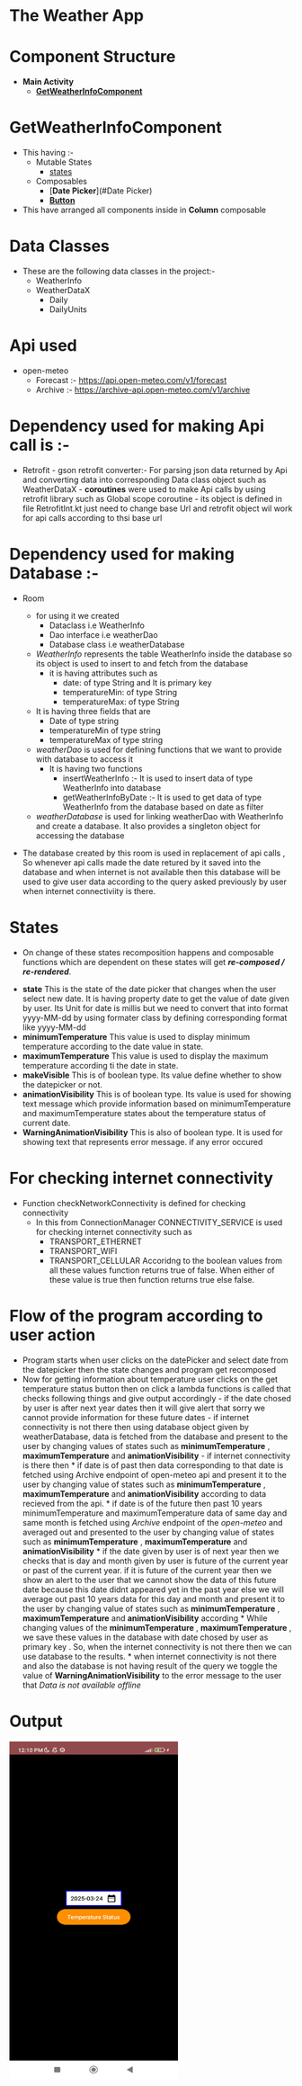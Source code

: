 # The Weather App
# Component Structure
   * **Main Activity**
     * [**GetWeatherInfoComponent**](#GetWeatherInfoComponent)


# GetWeatherInfoComponent
 - This having :- 
    - Mutable States 
      * [states](#states) 
    - Composables
      * [**Date Picker**](#Date Picker)
      * [**Button**](#Button)
 - This have arranged all components inside in **Column** composable

# Data Classes
 - These are the following data classes in the project:-
    * WeatherInfo
    * WeatherDataX
       * Daily
       * DailyUnits

# Api used  
   * open-meteo
     - Forecast :- https://api.open-meteo.com/v1/forecast
     - Archive  :- https://archive-api.open-meteo.com/v1/archive

# Dependency used for making Api call is :-
  *  Retrofit
    - gson retrofit converter:- 
        For parsing json data returned by Api and converting data into corresponding Data class object such as WeatherDataX 
    - **coroutines** were used to make Api calls by using retrofit library such as Global scope coroutine
    - its object is defined in file RetrofitInt.kt just need to change base Url and retrofit object wil work for api calls according to thsi base url

# Dependency used for making Database :-
  * Room 
    - for using it we created 
        - Dataclass i.e WeatherInfo
        - Dao interface i.e weatherDao
        - Database class i.e weatherDatabase 
     * *WeatherInfo* represents the table WeatherInfo inside the database so its object is used to insert to and fetch from the database
        - it is having attributes such as 
            * date: of type String and It is primary key
            * temperatureMin: of type String
            * temperatureMax: of type String
     * It is having three fields that are 
        - Date of type string
        - temperatureMin of type string
        - temperatureMax of type string
     * *weatherDao* is used for defining functions that we want to provide with database to access it
        * It is having two functions
            - insertWeatherInfo :- It is used to insert data of type WeatherInfo into database
            - getWeatherInfoByDate :- It is used to get data of type WeatherInfo from the database based on date as filter
     * *weatherDatabase* is used for linking weatherDao with WeatherInfo and create a database. It also provides a singleton object for accessing the database  
   
   * The database created by this room is used in replacement of api calls , So whenever api calls made the date retured by it saved into the database and when internet is not available then this database will be used to give user data according to the query asked previously by user when internet connectiviity is there.
 
# States
- On change of these states recomposition happens and composable functions which are dependent on these states will get _**re-composed / re-rendered**_.

 * **state**
   This is the state of the date picker that changes when the user select new date. It is having property date to get the value of date given by user. Its Unit for date is millis but we need to convert that into format yyyy-MM-dd by using formater class by defining corresponding format like yyyy-MM-dd
 * **minimumTemperature**
    This value is used to display minimum temperature according to the date value in state.
 * **maximumTemperature**
    This value is used to display the maximum temperature according ti the date in state.
 * **makeVisible**
    This is of boolean type. Its value define whether to show the datepicker or not.
 * **animationVisibility**
    This is of boolean type. Its value is used for showing text message which provide information based on minimumTemperature and maximumTemperature states about the temperature status of current date.
 * **WarningAnimationVisibility**
    This is also of boolean type. It is used for showing text that represents error message. if any error occured

# For checking internet connectivity 
  * Function checkNetworkConnectivity is defined for checking connectivity
    - In this from ConnectionManager CONNECTIVITY_SERVICE is used for checking internet connectivity such as      
      * TRANSPORT_ETHERNET
      * TRANSPORT_WIFI
      * TRANSPORT_CELLULAR
      Accoridng to the boolean values from all these values function returns true of false.
      When either of these value is true then function returns true else false.

# Flow of the program according to user action
   * Program starts when user clicks on the datePicker and select date from the datepicker then the state changes and program get recomposed
   * Now for getting information about temperature user clicks on the get temperature status button then on click a lambda functions is called that checks following things and give output accordingly
    - if the date chosed by user is after next year dates then it will give alert that sorry we cannot provide information for these future dates
    - if internet connectivity is not there then using database object given by weatherDatabase, data is fetched from the database and present to the user by changing values of states such as **minimumTemperature** , **maximumTemperature** and **animationVisibility**
    - if internet connectivity is there then 
          * if date is of past then data corresponding to that date is fetched using Archive endpoint of open-meteo api and present it to the user by changing value of states such as **minimumTemperature** , **maximumTemperature** and **animationVisibility** according to data recieved from the api.
          * if date is of the future then past 10 years minimumTemperature and maximumTemperature data of same day and same month is fetched using *Archive* endpoint of the *open-meteo* and averaged out and presented to the user by changing value of states such as **minimumTemperature** , **maximumTemperature** and **animationVisibility** 
          * if the date given by user is of next year then we checks that is day and month given by user is future of the current year or past of the current year. if it is future of the current year then we show an alert to the user that we cannot show the data of this future date because this date didnt appeared yet in the past year else we will average out past 10 years data for this day and month and present it to the user by changing value of states such as **minimumTemperature** , **maximumTemperature** and **animationVisibility** according
          * While changing values of the **minimumTemperature** , **maximumTemperature** , we save these values in the database with date chosed by user as primary key . So, when the internet connectivity is not there then we can use database to the results. 
          * when internet connectivity is not there and also the database is not having result of the query we toggle the value of **WarningAnimationVisibility** to the error message to the user that *Data is not available offline* 

# Output

<img height="600" src="TheWeatherAppUi.jpg" width="300"/>